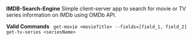 **IMDB-Search-Engine**
Simple client-server app to search for movie or TV series
 information on IMDb using OMDb API.
 
 **Valid Commands**
` get-movie <movieTitle> --fields=[field_1, field_2]`
` get-tv-series <seriesName>`